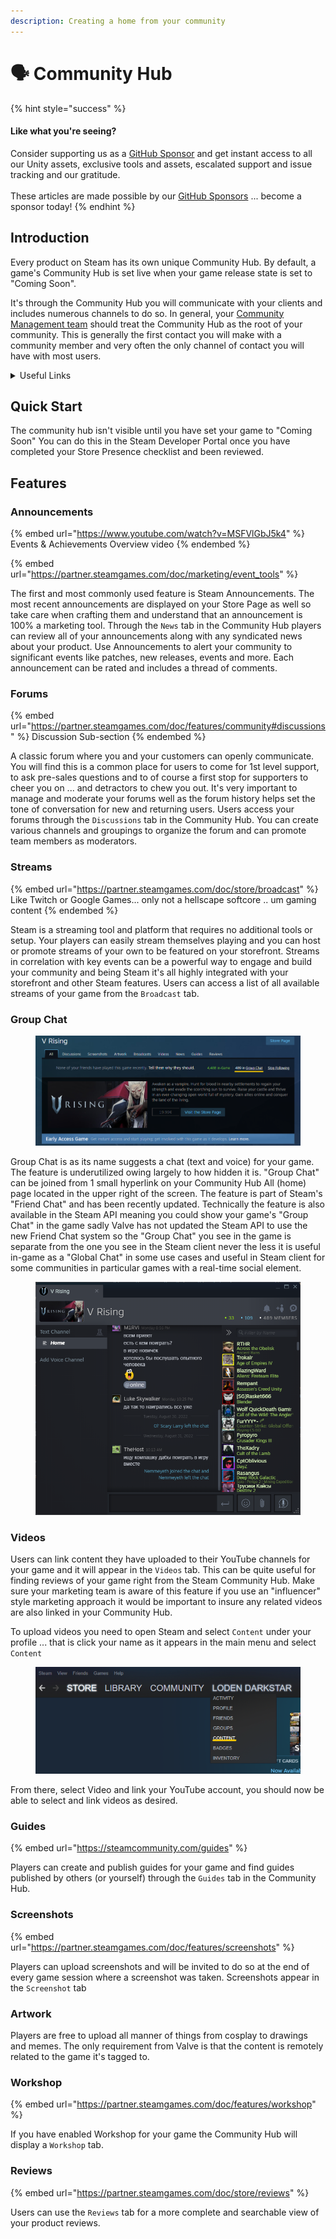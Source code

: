 ```yaml
---
description: Creating a home from your community
---
```


# 🗣️ Community Hub

{% hint style="success" %}
#### Like what you're seeing?

Consider supporting us as a [GitHub Sponsor](../../where-to-buy/become-a-sponsor.md) and get instant access to all our Unity assets, exclusive tools and assets, escalated support and issue tracking and our gratitude.\
\
These articles are made possible by our [GitHub Sponsors](https://github.com/sponsors/heathen-engineering) ... become a sponsor today!
{% endhint %}

## Introduction

Every product on Steam has its own unique Community Hub. By default, a game's Community Hub is set live when your game release state is set to "Coming Soon".&#x20;

It's through the Community Hub you will communicate with your clients and includes numerous channels to do so. In general, your [Community Management team](../../guides/getting-started/sourcing-resources/community.md) should treat the Community Hub as the root of your community. This is generally the first contact you will make with a community member and very often the only channel of contact you will have with most users.

<details>

<summary>Useful Links</summary>

* Valve's Documentation\
  [https://partner.steamgames.com/doc/features/community](https://partner.steamgames.com/doc/features/community)

</details>

## Quick Start

The community hub isn't visible until you have set your game to "Coming Soon" You can do this in the Steam Developer Portal once you have completed your Store Presence checklist and been reviewed.

## Features

### Announcements

{% embed url="https://www.youtube.com/watch?v=MSFVlGbJ5k4" %}
Events & Achievements Overview video
{% endembed %}

{% embed url="https://partner.steamgames.com/doc/marketing/event_tools" %}

The first and most commonly used feature is Steam Announcements. The most recent announcements are displayed on your Store Page as well so take care when crafting them and understand that an announcement is 100% a marketing tool. Through the `News` tab in the Community Hub players can review all of your announcements along with any syndicated news about your product. Use Announcements to alert your community to significant events like patches, new releases, events and more. Each announcement can be rated and includes a thread of comments.&#x20;

### Forums

{% embed url="https://partner.steamgames.com/doc/features/community#discussions" %}
Discussion Sub-section
{% endembed %}

A classic forum where you and your customers can openly communicate. You will find this is a common place for users to come for 1st level support, to ask pre-sales questions and to of course a first stop for supporters to cheer you on ... and detractors to chew you out. It's very important to manage and moderate your forums well as the forum history helps set the tone of conversation for new and returning users. Users access your forums through the `Discussions` tab in the Community Hub. You can create various channels and groupings to organize the forum and can promote team members as moderators.

### Streams

{% embed url="https://partner.steamgames.com/doc/store/broadcast" %}
Like Twitch or Google Games... only not a hellscape softcore .. um gaming content
{% endembed %}

Steam is a streaming tool and platform that requires no additional tools or setup. Your players can easily stream themselves playing and you can host or promote streams of your own to be featured on your storefront. Streams in correlation with key events can be a powerful way to engage and build your community and being Steam it's all highly integrated with your storefront and other Steam features. Users can access a list of all available streams of your game from the `Broadcast` tab.

### Group Chat

<figure><img src="../../.gitbook/assets/image (4) (2) (1).png" alt=""><figcaption></figcaption></figure>

Group Chat is as its name suggests a chat (text and voice) for your game. The feature is underutilized owing largely to how hidden it is. "Group Chat" can be joined from 1 small hyperlink on your Community Hub All (home) page located in the upper right of the screen. The feature is part of Steam's "Friend Chat" and has been recently updated. Technically the feature is also available in the Steam API meaning you could show your game's "Group Chat" in the game sadly Valve has not updated the Steam API to use the new Friend Chat system so the "Group Chat" you see in the game is separate from the one you see in the Steam client never the less it is useful in-game as a "Global Chat" in some use cases and useful in Steam client for some communities in particular games with a real-time social element.

<figure><img src="../../.gitbook/assets/image (111).png" alt=""><figcaption></figcaption></figure>

### Videos

Users can link content they have uploaded to their YouTube channels for your game and it will appear in the `Videos` tab. This can be quite useful for finding reviews of your game right from the Steam Community Hub. Make sure your marketing team is aware of this feature if you use an "influencer" style marketing approach it would be important to insure any related videos are also linked in your Community Hub.

To upload videos you need to open Steam and select `Content` under your profile ... that is click your name as it appears in the main menu and select `Content`

<figure><img src="../../.gitbook/assets/image (3) (1) (4).png" alt=""><figcaption></figcaption></figure>

From there, select Video and link your YouTube account, you should now be able to select and link videos as desired.

### Guides

{% embed url="https://steamcommunity.com/guides" %}

Players can create and publish guides for your game and find guides published by others (or yourself) through the `Guides` tab in the Community Hub.

### Screenshots

{% embed url="https://partner.steamgames.com/doc/features/screenshots" %}

Players can upload screenshots and will be invited to do so at the end of every game session where a screenshot was taken. Screenshots appear in the `Screenshot` tab

### Artwork

Players are free to upload all manner of things from cosplay to drawings and memes. The only requirement from Valve is that the content is remotely related to the game it's tagged to.

### Workshop

{% embed url="https://partner.steamgames.com/doc/features/workshop" %}

If you have enabled Workshop for your game the Community Hub will display a `Workshop` tab.

### Reviews

{% embed url="https://partner.steamgames.com/doc/store/reviews" %}

Users can use the `Reviews` tab for a more complete and searchable view of your product reviews.
